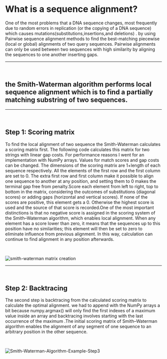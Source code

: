# What is a sequence alignment?
One of the most problems that a DNA sequence changes, most frequently due to random errors in replication (or the copying of a DNA sequence) which causes mutations(substitutions,insertions,and deletions) .
by using Pairwise sequence alignment methods to find the best-matching piecewise (local or global) alignments of two query sequences. Pairwise alignments can only be used between two sequences with high similarity  by aligning the sequences to one another inserting gaps.

---
<br />

## the Smith-Waterman algorithm performs local sequence alignment which is to find a partially matching substring of two sequences.

---
<br />

## Step 1: Scoring matrix
 To find the local alignment of two sequence the Smith-Waterman calculates a scoring matrix first. The following code calculates this matrix for two strings with linear gap costs. For performance reasons I went for an implementation with NumPy arrays. Values for match scores and gap costs can be changed. The dimensions of the scoring matrix are 1+length of each sequence respectively. All the elements of the first row and the first column are set to 0. The extra first row and first column make it possible to align one sequence to another at any position, and setting them to 0 makes the terminal gap free from penalty.Score each element from left to right, top to bottom in the matrix, considering the outcomes of substitutions (diagonal scores) or adding gaps (horizontal and vertical scores). If none of the scores are positive, this element gets a 0. Otherwise the highest score is used and the source of that score is recorded.One of the most important distinctions is that no negative score is assigned in the scoring system of the Smith–Waterman algorithm, which enables local alignment. When any element has a score lower than zero, it means that the sequences up to this position have no similarities; this element will then be set to zero to eliminate influence from previous alignment. In this way, calculation can continue to find alignment in any position afterwards.

<br />

![smith-waterman matrix creation](https://upload.wikimedia.org/wikipedia/commons/2/28/Smith-Waterman-Algorithm-Example-Step2.png)

---
<br />

## Step 2: Backtracing

The second step is backtracing from the calculated scoring matrix to calculate the optimal alignment. we had to append with the NumPy arrays a bit because numpy.argmax() will only find the first indexes of a maximum value inside an array and backtracing involves starting with the last occurrence of the maximum .The initial scoring matrix of Smith–Waterman algorithm enables the alignment of any segment of one sequence to an arbitrary position in the other sequence. 

<br/>

![Smith-Waterman-Algorithm-Example-Step3](https://upload.wikimedia.org/wikipedia/commons/e/e6/Smith-Waterman-Algorithm-Example-Step3.png)
